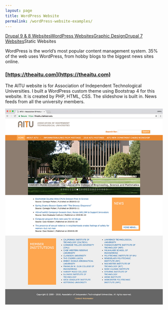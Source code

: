 ```yaml
---
layout: page
title: WordPress Website
permalink: /wordPress-website-examples/
---
```


<div class="submenuright">
   <p><a href="/drupal-9-8-website-examples/">Drupal 9 &amp; 8 Websites</a><a href="/wordPress-website-examples/">WordPress Websites</a><a href="/graphic-design-examples/">Graphic Design</a><a href="/drupal-7-website-examples/">Drupal 7 Websites</a>Static Websites</p> 
</div>

<div class="gridlayoutthird">
    <p>WordPress is the world’s most popular content management system. 35% of the web uses WordPress, from hobby blogs to the biggest news sites online.</p>
</div>

### [https://theaitu.com](https://theaitu.com)

The AITU website is for Association of Independent Technological Universities. I built a WordPress custom theme using Bootstrap 4 for this website. It is created by PHP, HTML, CSS. The slideshow is built in. News feeds from all the university members.

[![Site Home](/images/theAitu1.jpg "theaitu.com Home")](https://theaitu.com)
